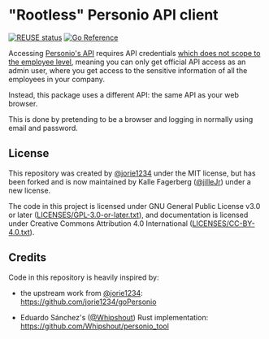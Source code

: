<!--
SPDX-FileCopyrightText: 2023 Kalle Fagerberg

SPDX-License-Identifier: CC-BY-4.0
-->

# "Rootless" Personio API client

[![REUSE status](https://api.reuse.software/badge/github.com/jilleJr/rootless-personio)](https://api.reuse.software/info/github.com/jilleJr/rootless-personio)
[![Go Reference](https://pkg.go.dev/badge/github.com/jilleJr/rootless-personio/pkg/personio.svg)](https://pkg.go.dev/github.com/jilleJr/rootless-personio/pkg/personio)

Accessing [Personio's API](https://developer.personio.de/docs)
requires API credentials [which does not scope to the employee level](https://developer.personio.de/discuss/634e4b08a3f8d80051c52cfe),
meaning you can only get official API access as an admin user,
where you get access to the sensitive information of all the employees in your
company.

Instead, this package uses a different API: the same API as your web browser.

This is done by pretending to be a browser and logging in normally using
email and password.

## License

This repository was created by [@jorie1234](https://github.com/jorie1234)
under the MIT license, but has been forked and is now maintained by
Kalle Fagerberg ([@jilleJr](https://github.com/jilleJr)) under a new license.

The code in this project is licensed under GNU General Public License v3.0
or later ([LICENSES/GPL-3.0-or-later.txt](LICENSES/GPL-3.0-or-later.txt)),
and documentation is licensed under Creative Commons Attribution 4.0
International ([LICENSES/CC-BY-4.0.txt](LICENSES/CC-BY-4.0.txt)).

## Credits

Code in this repository is heavily inspired by:

- the upstream work from [@jorie1234](https://github.com/jorie1234):
  <https://github.com/jorie1234/goPersonio>

- Eduardo Sánchez's ([@Whipshout](https://github.com/Whipshout))
  Rust implementation: <https://github.com/Whipshout/personio_tool>
